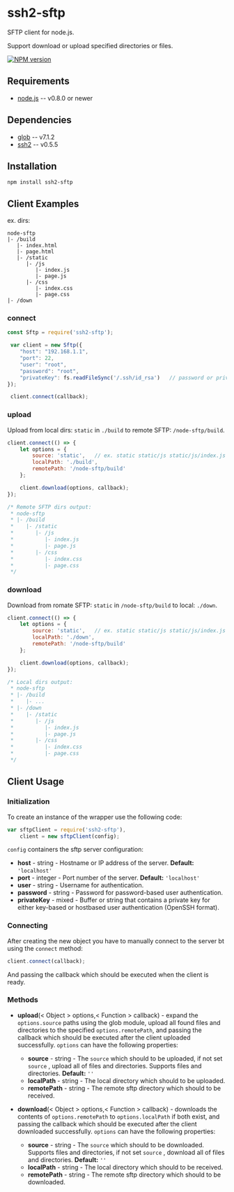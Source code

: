 # ssh2-sftp
SFTP client for node.js. 

Support download or upload specified directories or files.

[![NPM version](https://img.shields.io/npm/v/ssh2-sftp.svg?style=flat)](https://www.npmjs.com/package/ssh2-sftp)

## Requirements

* [node.js](https://nodejs.org/en/) -- v0.8.0 or newer

## Dependencies

* [glob](https://github.com/isaacs/node-glob) -- v7.1.2
* [ssh2](https://github.com/mscdex/ssh2) -- v0.5.5

## Installation
```
npm install ssh2-sftp
```

## Client Examples

ex. dirs:

```
node-sftp
|- /build
   |- index.html
   |- page.html
   |- /static
      |- /js
         |- index.js
         |- page.js
      |- /css
         |- index.css
         |- page.css
|- /down
```

### connect

```js
const Sftp = require('ssh2-sftp');

 var client = new Sftp({
    "host": "192.168.1.1",
    "port": 22,
    "user": "root",
    "password": "root",
    "privateKey": fs.readFileSync('/.ssh/id_rsa')   // password or privateKey
});

 client.connect(callback);
```

### upload 

Upload from local dirs: `static` in `./build` to remote SFTP: `/node-sftp/build`.

```js
client.connect(() => {
    let options = {
        source: 'static',   // ex. static static/js static/js/index.js
        localPath: './build',
        remotePath: '/node-sftp/build'
    };

    client.download(options, callback);
});

/* Remote SFTP dirs output:
 * node-sftp
 * |- /build
 *    |- /static
 *       |- /js
 *          |- index.js
 *          |- page.js
 *       |- /css
 *          |- index.css
 *          |- page.css
 */
```

### download

Download from romate SFTP: `static` in `/node-sftp/build` to local: `./down`.

```js
client.connect(() => {
    let options = {
        source: 'static',   // ex. static static/js static/js/index.js
        localPath: './down',
        remotePath: '/node-sftp/build'
    };

    client.download(options, callback);
});

/* Local dirs output:
 * node-sftp
 * |- /build
 *    |- ...
 * |- /down
 *    |- /static
 *       |- /js
 *          |- index.js
 *          |- page.js
 *       |- /css
 *          |- index.css
 *          |- page.css
 */
```

## Client Usage

### Initialization

To create an instance of the wrapper use the following code:

```javascript
var sftpClient = require('ssh2-sftp'),
    client = new sftpClient(config);
```

`config` containers the sftp server configuration:

* **host** - string - Hostname or IP address of the server. **Default:** `'localhost'`
* **port** - integer - Port number of the server. **Default:** `'localhost'`
* **user** - string - Username for authentication.
* **password** - string - Password for password-based user authentication. 
* **privateKey** - mixed - Buffer or string that contains a private key for either key-based or hostbased user authentication (OpenSSH format). 


### Connecting

After creating the new object you have to manually connect to the server bt using the `connect` method:

```javascript
client.connect(callback);
```

And passing the callback which should be executed when the client is ready.

### Methods

* **upload**(< Object > options,< Function > callback) - expand the `options.source` paths using the glob module, upload all found files and directories to the specified `options.remotePath`, and passing the callback which should be executed after the client uploaded successfully. 
`options` can have the following properties:
    
    * **source** - string - The `source` which should to be uploaded, if not set `source` , upload all of files and directories. Supports files and directories. **Default:** `''`
    * **localPath** - string - The local directory which should to be uploaded.
    * **remotePath** - string - The remote sftp directory which should to be received.

* **download**(< Object > options,< Function > callback) - downloads the contents of `options.remotePath` to `options.localPath` if both exist, and  passing the callback which should be executed after the client downloaded successfully.
`options` can have the following properties:

    * **source** - string - The `source` which should to be downloaded. Supports files and directories, if not set `source` , download all of files and directories. **Default:** `''`
    * **localPath** - string - The local directory which should to be received.
    * **remotePath** - string - The remote sftp directory which should to be downloaded.




